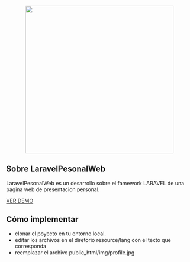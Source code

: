 <p align="center"><img src="https://res.cloudinary.com/dtfbvvkyp/image/upload/v1566331377/laravel-logolockup-cmyk-red.svg" width="400"></p>


## Sobre LaravelPesonalWeb

LaravelPesonalWeb es un desarrollo sobre el famework LARAVEL de una pagina web de presentacion personal. 

[VER DEMO](https://matiaslatina.com.ar)


## Cómo implementar

- clonar el poyecto en tu entorno local. 
- editar los archivos en el diretorio resource/lang con el texto que corresponda
- reemplazar el archivo public_html/img/profile.jpg 

